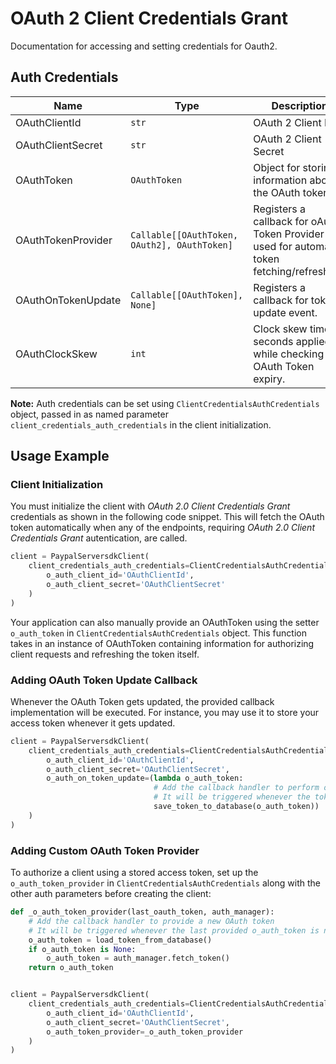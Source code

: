 
# OAuth 2 Client Credentials Grant



Documentation for accessing and setting credentials for Oauth2.

## Auth Credentials

| Name | Type | Description | Getter |
|  --- | --- | --- | --- |
| OAuthClientId | `str` | OAuth 2 Client ID | `o_auth_client_id` |
| OAuthClientSecret | `str` | OAuth 2 Client Secret | `o_auth_client_secret` |
| OAuthToken | `OAuthToken` | Object for storing information about the OAuth token | `o_auth_token` |
| OAuthTokenProvider | `Callable[[OAuthToken, OAuth2], OAuthToken]` | Registers a callback for oAuth Token Provider used for automatic token fetching/refreshing. | `o_auth_token_provider` |
| OAuthOnTokenUpdate | `Callable[[OAuthToken], None]` | Registers a callback for token update event. | `o_auth_on_token_update` |
| OAuthClockSkew | `int` | Clock skew time in seconds applied while checking the OAuth Token expiry. | `o_auth_clock_skew` |



**Note:** Auth credentials can be set using `ClientCredentialsAuthCredentials` object, passed in as named parameter `client_credentials_auth_credentials` in the client initialization.

## Usage Example

### Client Initialization

You must initialize the client with *OAuth 2.0 Client Credentials Grant* credentials as shown in the following code snippet. This will fetch the OAuth token automatically when any of the endpoints, requiring *OAuth 2.0 Client Credentials Grant* autentication, are called.

```python
client = PaypalServersdkClient(
    client_credentials_auth_credentials=ClientCredentialsAuthCredentials(
        o_auth_client_id='OAuthClientId',
        o_auth_client_secret='OAuthClientSecret'
    )
)
```



Your application can also manually provide an OAuthToken using the setter `o_auth_token` in `ClientCredentialsAuthCredentials` object. This function takes in an instance of OAuthToken containing information for authorizing client requests and refreshing the token itself.

### Adding OAuth Token Update Callback

Whenever the OAuth Token gets updated, the provided callback implementation will be executed. For instance, you may use it to store your access token whenever it gets updated.

```python
client = PaypalServersdkClient(
    client_credentials_auth_credentials=ClientCredentialsAuthCredentials(
        o_auth_client_id='OAuthClientId',
        o_auth_client_secret='OAuthClientSecret',
        o_auth_on_token_update=(lambda o_auth_token:
                                # Add the callback handler to perform operations like save to DB or file etc.
                                # It will be triggered whenever the token gets updated
                                save_token_to_database(o_auth_token))
    )
)
```

### Adding Custom OAuth Token Provider

To authorize a client using a stored access token, set up the `o_auth_token_provider` in `ClientCredentialsAuthCredentials` along with the other auth parameters before creating the client:

```python
def _o_auth_token_provider(last_oauth_token, auth_manager):
    # Add the callback handler to provide a new OAuth token
    # It will be triggered whenever the last provided o_auth_token is null or expired
    o_auth_token = load_token_from_database()
    if o_auth_token is None:
        o_auth_token = auth_manager.fetch_token()
    return o_auth_token


client = PaypalServersdkClient(
    client_credentials_auth_credentials=ClientCredentialsAuthCredentials(
        o_auth_client_id='OAuthClientId',
        o_auth_client_secret='OAuthClientSecret',
        o_auth_token_provider=_o_auth_token_provider
    )
)
```


